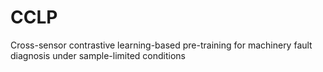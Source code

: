 # CCLP
Cross-sensor contrastive learning-based pre-training for machinery fault diagnosis under sample-limited conditions
